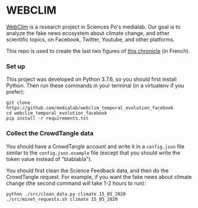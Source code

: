 # WEBCLIM

[WebClim](https://medialab.sciencespo.fr/activites/webclim/) is a research project in Sciences Po's medialab. Our goal is to analyze the fake news ecosystem about climate change, and other scientific topics, on Facebook, Twitter, Youtube, and other platforms. 

This repo is used to create the last two figures of [this chronicle](https://medialab.sciencespo.fr/actu/les-infox-sur-le-covid-sous-surveillance/) (in French).

### Set up

This project was developed on Python 3.7.6, so you should first install Python. 
Then run these commands in your terminal (in a virtualenv if you prefer):

```
git clone https://github.com/medialab/webclim_temporal_evolution_facebook
cd webclim_temporal_evolution_facebook
pip install -r requirements.txt
```

### Collect the CrowdTangle data

You should have a CrowdTangle account and write it in a `config.json` file similar to the `config.json.example` file 
(except that you should write the token value instead of "blablabla").

You should first clean the Science Feedback data, and then do the CrowdTangle request. For example, if you want the fake news about climate change (the second command will take 1-2 hours to run):
```
python ./src/clean_data.py climate 15_05_2020
./src/minet_requests.sh climate 15_05_2020
```
